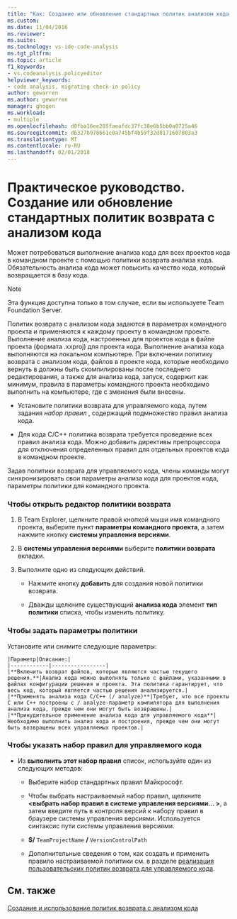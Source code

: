 ```yaml
---
title: "Как: Создание или обновление стандартных политик анализом кода возврата | Документы Microsoft"
ms.custom: 
ms.date: 11/04/2016
ms.reviewer: 
ms.suite: 
ms.technology: vs-ide-code-analysis
ms.tgt_pltfrm: 
ms.topic: article
f1_keywords:
- vs.codeanalysis.policyeditor
helpviewer_keywords:
- code analysis, migrating check-in policy
author: gewarren
ms.author: gewarren
manager: ghogen
ms.workload:
- multiple
ms.openlocfilehash: d0fba16ee285faeafdc37fc38e6b5bb0a0725a46
ms.sourcegitcommit: d6327b978661c0a745bf4b59f32d8171607803a3
ms.translationtype: MT
ms.contentlocale: ru-RU
ms.lasthandoff: 02/01/2018
---
```

# <a name="how-to-create-or-update-standard-code-analysis-check-in-policies"></a>Практическое руководство. Создание или обновление стандартных политик возврата с анализом кода

Может потребоваться выполнение анализа кода для всех проектов кода в командном проекте с помощью политики возврата анализа кода. Обязательность анализа кода может повысить качество кода, который возвращается в базу кода.

> [!NOTE]
> Эта функция доступна только в том случае, если вы используете Team Foundation Server.

Политик возврата с анализом кода задаются в параметрах командного проекта и применяются к каждому проекту в командном проекте. Выполнение анализа кода, настроенных для проектов кода в файле проекта (формата .xxproj) для проекта кода. Выполнение анализа кода выполняются на локальном компьютере. При включении политику возврата с анализом кода, файлов в проекте кода, которые необходимо вернуть в должны быть скомпилированы после последнего редактирования, а также для анализа кода, запуск, содержит как минимум, правила в параметры командного проекта необходимо выполнить на компьютере, где c зменения были внесены.

- Установите политики возврата для управляемого кода, путем задания *набор правил* , содержащий подмножество правил анализа кода.

- Для кода C/C++ политика возврата требуется проведение всех правил анализа кода. Можно добавить директивы препроцессора для отключения определенных правил для отдельных проектов кода в командном проекте.

Задав политики возврата для управляемого кода, члены команды могут синхронизировать свои параметры анализа кода для проектов кода, параметры политики для командного проекта.

### <a name="to-open-the-check-in-policy-editor"></a>Чтобы открыть редактор политики возврата

1. В Team Explorer, щелкните правой кнопкой мыши имя командного проекта, выберите пункт **параметры командного проекта**, а затем нажмите кнопку **системы управления версиями**.

1. В **системы управления версиями** выберите **политики возврата** вкладки.

1. Выполните одно из следующих действий.

    - Нажмите кнопку **добавить** для создания новой политики возврата.

    - Дважды щелкните существующий **анализа кода** элемент **тип политики** списка, чтобы изменить политику.

### <a name="to-set-policy-options"></a>Чтобы задать параметры политики

Установите или снимите следующие параметры:

    |Параметр|Описание:|  
    |------------|-----------------|  
    |**Включить возврат файлов, которые являются частью текущего решения.**|Анализ кода можно выполнять только с файлами, указанными в файлах конфигурации решения и проекта. Эта политика гарантирует, что весь код, который является частью решения анализируется.|  
    |**Применять анализа кода C/C++ (/ analyze)**|Требует, что все проекты C или C++ построены с / analyze-параметр компилятора для выполнения анализа кода, прежде чем они могут быть возвращены.|  
    |**Принудительное применение анализа кода для управляемого кода**|Необходимо выполнить анализ кода и построения, прежде чем они могут быть возвращены всех управляемых проектов.|

### <a name="to-specify-a-managed-rule-set"></a>Чтобы указать набор правил для управляемого кода

- Из **выполнить этот набор правил** список, используйте один из следующих методов:

    - Выберите набор стандартных правил Майкрософт.

    - Чтобы выбрать настраиваемый набор правил, щелкните  **\<выбрать набор правил в системе управления версиями... >**, а затем введите путь в контроля версий к набору правил в браузере системы управления версиями. Используется синтаксис пути системы управления версиями.

    - **$/** `TeamProjectName` **/** `VersionControlPath`

    - Дополнительные сведения о том, как создать и применить правило настраиваемой политики см. в разделе [реализация пользовательских политик возврата для управляемого кода](../code-quality/implementing-custom-code-analysis-check-in-policies-for-managed-code.md).

## <a name="see-also"></a>См. также

[Создание и использование политик возврата с анализом кода](../code-quality/creating-and-using-code-analysis-check-in-policies.md)